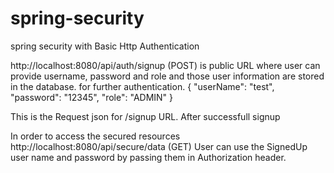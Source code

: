 # spring-security
 spring security with Basic Http Authentication

 
http://localhost:8080/api/auth/signup (POST) is public URL where user can provide username, password and role and those user information are stored in the database. for further authentication.
{
  "userName": "test",
  "password": "12345",
  "role": "ADMIN"
}

This is the Request json for /signup URL.
After successfull signup 

In order to  access the secured resources http://localhost:8080/api/secure/data (GET) 
User can use the SignedUp user name and password by passing them in Authorization header.
